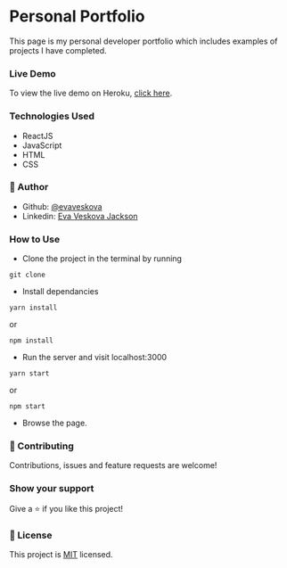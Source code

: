 # Personal Portfolio
This page is my personal developer portfolio which includes examples of projects I have completed.

### Live Demo
To view the live demo on Heroku, [click here](https://evaveskova.herokuapp.com/).

### Technologies Used
* ReactJS
* JavaScript
* HTML
* CSS

### 👤 Author

* Github: [@evaveskova](https://github.com/evaveskova)
* Linkedin: [Eva Veskova Jackson](https://www.linkedin.com/in/evaveskova/)

### How to Use
* Clone the project in the terminal by running
```
git clone
```
* Install dependancies
```
yarn install
```
or
```
npm install
```
* Run the server and visit localhost:3000
```
yarn start
```
or
```
npm start
```
* Browse the page.

### 🤝 Contributing

Contributions, issues and feature requests are welcome!

### Show your support

Give a ⭐️ if you like this project!

### 📝 License

This project is [MIT](lic.url) licensed.
